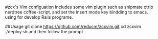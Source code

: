#zcx's Vim configuation
includes some vim plugin such as snipmate ctrlp nerdtree coffee-script, and set the insert mode key bindding to emacs. using for develop Rails programe.

##Usage
    git clone https://github.com/reducm/zcxvim.git
    cd zcxvim
    ./deploy.sh
and then follow the prompt
